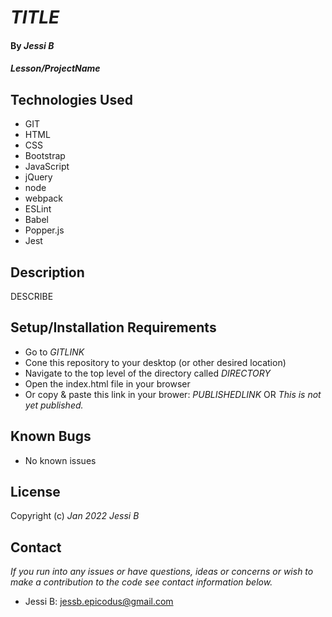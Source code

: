 # _TITLE_

#### By _**Jessi B**_ 

#### _Lesson/ProjectName_

## Technologies Used

* GIT
* HTML
* CSS
* Bootstrap
* JavaScript
* jQuery
* node
* webpack
* ESLint
* Babel
* Popper.js
* Jest

## Description

DESCRIBE

## Setup/Installation Requirements

* Go to _GITLINK_
* Cone this repository to your desktop (or other desired location)
* Navigate to the top level of the directory called _DIRECTORY_
* Open the index.html file in your browser
* Or copy & paste this link in your brower: _PUBLISHEDLINK_  OR  _This is not yet published._

## Known Bugs

* No known issues

## License

Copyright (c) _Jan 2022_ _Jessi B_

## Contact

_If you run into any issues or have questions, ideas or concerns or wish to make a contribution to the code see contact information below._
* Jessi B: jessb.epicodus@gmail.com